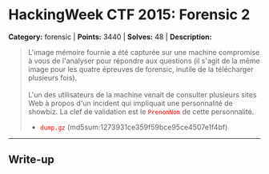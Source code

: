 # HackingWeek CTF 2015: Forensic 2

<style type="text/css">
    code {
        color: red;
    }
</style>

**Category:** forensic |
**Points:** 3440 |
**Solves:** 48 |
**Description:**


> L'image mémoire fournie a été capturée sur une machine compromise à vous de l'analyser pour répondre aux questions (il s'agit de la même image pour les quatre épreuves de forensic, inutile de la télécharger plusieurs fois).<br>
> <br> 
> L'un des utilisateurs de la machine venait de consulter plusieurs sites Web à propos d'un incident qui impliquait une personnalité de showbiz. La clef de validation est le <code>PrenomNom</code> de cette personnalité.
> 
> * <code>dump.gz</code> (md5sum:1273931ce359f59bce95ce4507e1f4bf)


___

## Write-up

